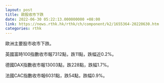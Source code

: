```yaml
---
layout: post
title: 歐股收市下跌
date: 2022-06-30 05:22:13.000000000 +08:00
link: https://news.rthk.hk/rthk/ch/component/k2/1655364-20220630.htm
categories: rthk
---
```


歐洲主要股市收市下跌。

英國富時100指數收市報7312點，跌11點，跌幅近0.2%。

德國DAX指數收市報13003點，跌228點，跌幅1.7%。

法國CAC指數收市報6031點，跌54點，跌幅0.9%。
